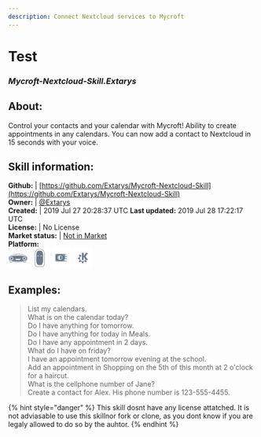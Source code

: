 ```yaml
---
description: Connect Nextcloud services to Mycroft
---
```


# Test  
### _Mycroft-Nextcloud-Skill.Extarys_  
## About:  
Control your contacts and your calendar with Mycroft!
Ability to create appointments in any calendars.
You can now add a contact to Nextcloud in 15 seconds with your voice.

## Skill information:  
**Github:** | [https://github.com/Extarys/Mycroft-Nextcloud-Skill](https://github.com/Extarys/Mycroft-Nextcloud-Skill)  
**Owner:** | [@Extarys](https://github.com/Extarys)  
**Created:** | 2019 Jul 27 20:28:37 UTC  **Last updated:** 2019 Jul 28 17:22:17 UTC  
**License:** | No License  
**Market status:** | [Not in Market](https://market.mycroft.ai/skill/)  
**Platform:**  
 ![Mark I](../.gitbook/assets/mark-1-icon.png)  ![Mark II](../.gitbook/assets/mark-2-icon.png)  ![Picroft](../.gitbook/assets/picroft-icon.png)  ![plasmoid](../.gitbook/assets/kde.png)   
## Examples:  
> List my calendars.  
> What is on the calendar today?  
> Do I have anything for tomorrow.  
> Do I have anything for today in Meals.  
> Do I have any appointment in 2 days.  
> What do I have on friday?  
> I have an appointment tomorrow evening at the school.  
> Add an appointment in Shopping on the 5th of this month at 2 o'clock for a haircut.  
> What is the cellphone number of Jane?  
> Create a contact for Alex. His phone number is 123-555-4455.  
  
{% hint style="danger" %}
This skill dosnt have any license attatched. It is not adviasable to use this skillnor fork or clone, as you dont know if you are legaly allowed to do so by the auhtor.
{% endhint %}
